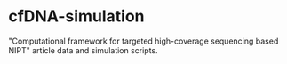# cfDNA-simulation
"Computational framework for targeted high-coverage sequencing based NIPT" article data and simulation scripts.
